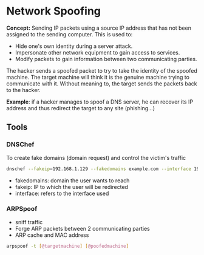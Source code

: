# Network Spoofing

**Concept:**
Sending IP packets using a source IP address that has not been assigned to the sending computer. This is used to:
* Hide one's own identity during a server attack.
* Impersonate other network equipment to gain access to services.
* Modify packets to gain information between two communicating parties.


The hacker sends a spoofed packet to try to take the identity of the spoofed machine. The target machine will think it is the genuine machine trying to communicate with it. Without meaning to, the target sends the packets back to the hacker.

**Example**: if a hacker manages to spoof a DNS server, he can recover its IP address and thus redirect the target to any site (phishing...)

## Tools

### DNSChef
To create fake domains (domain request) and control the victim's traffic

```sh
dnschef --fakeip=192.168.1.129 --fakedomains example.com --interface 192.168.1.149 -q
```

* fakedomains: domain the user wants to reach
* fakeip: IP to which the user will be redirected
* interface: refers to the interface used

### ARPSpoof
* sniff traffic
* Forge ARP packets between 2 communicating parties
* ARP cache and MAC address

```sh
arpspoof -t [@targetmachine] [@poofedmachine]
```

